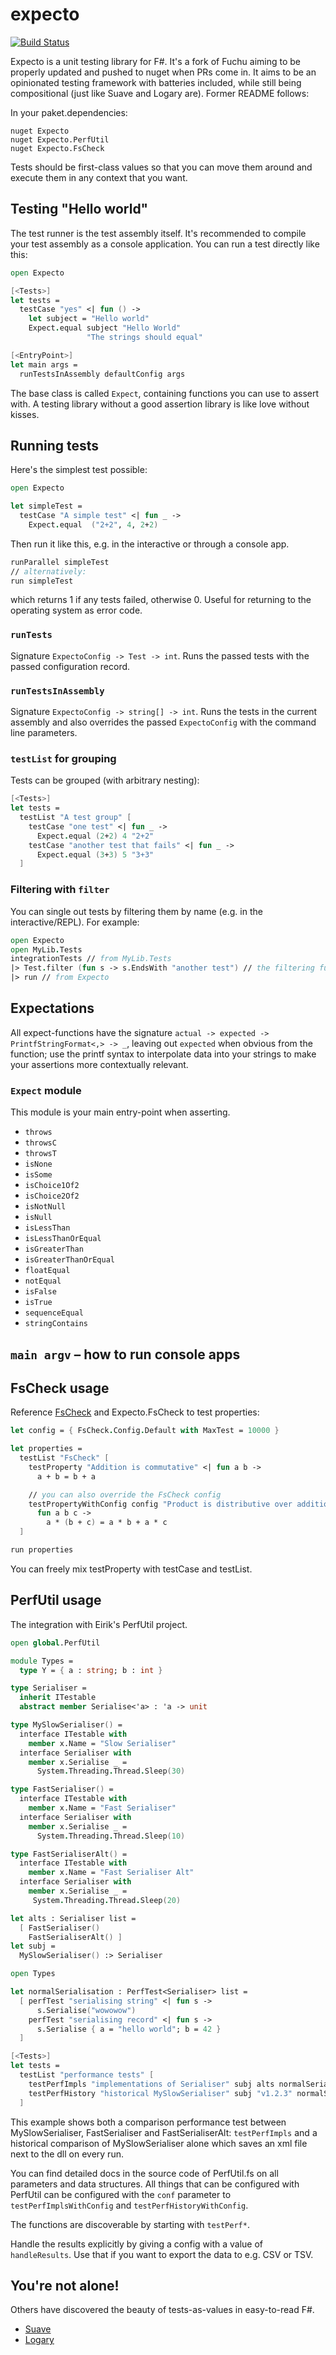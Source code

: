 # expecto

[![Build Status](https://travis-ci.org/haf/expecto.svg?branch=master)](https://travis-ci.org/haf/expecto)

Expecto is a unit testing library for F#. It's a fork of Fuchu aiming to be
properly updated and pushed to nuget when PRs come in. It aims to be an
opinionated testing framework with batteries included, while still being
compositional (just like Suave and Logary are). Former README follows:

In your paket.dependencies:

```
nuget Expecto
nuget Expecto.PerfUtil
nuget Expecto.FsCheck
```

Tests should be first-class values so that you can move them around and execute
them in any context that you want.

## Testing "Hello world"

The test runner is the test assembly itself. It's recommended to compile your
test assembly as a console application. You can run a test directly like this:

```fsharp
open Expecto

[<Tests>]
let tests =
  testCase "yes" <| fun () ->
    let subject = "Hello world"
    Expect.equal subject "Hello World"
                 "The strings should equal"

[<EntryPoint>]
let main args =
  runTestsInAssembly defaultConfig args
```

The base class is called `Expect`, containing functions you can use to assert
with. A testing library without a good assertion library is like love without
kisses.

## Running tests

Here's the simplest test possible:

```fsharp
open Expecto

let simpleTest =
  testCase "A simple test" <| fun _ ->
    Expect.equal  ("2+2", 4, 2+2)
```

Then run it like this, e.g. in the interactive or through a console app.

```fsharp
runParallel simpleTest
// alternatively:
run simpleTest
```

which returns 1 if any tests failed, otherwise 0. Useful for returning to the
operating system as error code.

### `runTests`

Signature `ExpectoConfig -> Test -> int`. Runs the passed tests with the passed
configuration record.

### `runTestsInAssembly`

Signature `ExpectoConfig -> string[] -> int`. Runs the tests in the current
assembly and also overrides the passed `ExpectoConfig` with the command line
parameters.

### `testList` for grouping

Tests can be grouped (with arbitrary nesting):

```fsharp
[<Tests>]
let tests =
  testList "A test group" [
    testCase "one test" <| fun _ ->
      Expect.equal (2+2) 4 "2+2"
    testCase "another test that fails" <| fun _ ->
      Expect.equal (3+3) 5 "3+3"
  ]
```

### Filtering with `filter`

You can single out tests by filtering them by name (e.g. in the
interactive/REPL). For example:

```fsharp
open Expecto
open MyLib.Tests
integrationTests // from MyLib.Tests
|> Test.filter (fun s -> s.EndsWith "another test") // the filtering function
|> run // from Expecto
```

## Expectations

All expect-functions have the signature
`actual -> expected -> PrintfStringFormat<,> -> _`, leaving out
`expected` when obvious from the function; use the printf syntax to interpolate
data into your strings to make your assertions more contextually relevant.

### `Expect` module

This module is your main entry-point when asserting.

 - `throws`
 - `throwsC`
 - `throwsT`
 - `isNone`
 - `isSome`
 - `isChoice1Of2`
 - `isChoice2Of2`
 - `isNotNull`
 - `isNull`
 - `isLessThan`
 - `isLessThanOrEqual`
 - `isGreaterThan`
 - `isGreaterThanOrEqual`
 - `floatEqual`
 - `notEqual`
 - `isFalse`
 - `isTrue`
 - `sequenceEqual`
 - `stringContains`

## `main argv` – how to run console apps



## FsCheck usage

Reference [FsCheck](https://github.com/fscheck/FsCheck) and Expecto.FsCheck to
test properties:

```fsharp
let config = { FsCheck.Config.Default with MaxTest = 10000 }

let properties =
  testList "FsCheck" [
    testProperty "Addition is commutative" <| fun a b ->
      a + b = b + a

    // you can also override the FsCheck config
    testPropertyWithConfig config "Product is distributive over addition" <|
      fun a b c ->
        a * (b + c) = a * b + a * c
  ]

run properties
```

You can freely mix testProperty with testCase and testList.

## PerfUtil usage

The integration with Eirik's PerfUtil project.

```fsharp
open global.PerfUtil

module Types =
  type Y = { a : string; b : int }

type Serialiser =
  inherit ITestable
  abstract member Serialise<'a> : 'a -> unit

type MySlowSerialiser() =
  interface ITestable with
    member x.Name = "Slow Serialiser"
  interface Serialiser with
    member x.Serialise _ =
      System.Threading.Thread.Sleep(30)

type FastSerialiser() =
  interface ITestable with
    member x.Name = "Fast Serialiser"
  interface Serialiser with
    member x.Serialise _ =
      System.Threading.Thread.Sleep(10)

type FastSerialiserAlt() =
  interface ITestable with
    member x.Name = "Fast Serialiser Alt"
  interface Serialiser with
    member x.Serialise _ =
     System.Threading.Thread.Sleep(20)

let alts : Serialiser list =
  [ FastSerialiser()
    FastSerialiserAlt() ]
let subj =
  MySlowSerialiser() :> Serialiser

open Types

let normalSerialisation : PerfTest<Serialiser> list =
  [ perfTest "serialising string" <| fun s ->
      s.Serialise("wowowow")
    perfTest "serialising record" <| fun s ->
      s.Serialise { a = "hello world"; b = 42 }
  ]

[<Tests>]
let tests =
  testList "performance tests" [
    testPerfImpls "implementations of Serialiser" subj alts normalSerialisation
    testPerfHistory "historical MySlowSerialiser" subj "v1.2.3" normalSerialisation
  ]
```

This example shows both a comparison performance test between MySlowSerialiser,
FastSerialiser and FastSerialiserAlt: `testPerfImpls` and a historical
comparison of MySlowSerialiser alone which saves an xml file next to the dll on
every run.

You can find detailed docs in the source code of PerfUtil.fs on all parameters
and data structures. All things that can be configured with PerfUtil can be
configured with the `conf` parameter to `testPerfImplsWithConfig` and
`testPerfHistoryWithConfig`.

The functions are discoverable by starting with `testPerf*`.

Handle the results explicitly by giving a config with a value of
`handleResults`. Use that if you want to export the data to e.g. CSV or TSV.

## You're not alone!

Others have discovered the beauty of tests-as-values in easy-to-read F#.

* [Suave](https://github.com/SuaveIO/suave/tree/master/src/Suave.Tests)
* [Logary](https://github.com/logary/logary)
